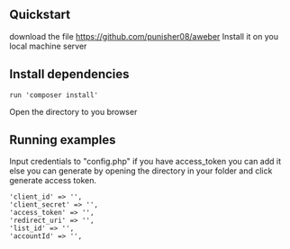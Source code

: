## Quickstart
download the file https://github.com/punisher08/aweber
Install it on you local machine server

## Install dependencies
    run 'composer install'
Open the directory to you browser
    
## Running examples
Input credentials to "config.php" if you have access_token you can add it else you can generate by opening the directory in your folder and click generate access token.

    'client_id' => '',
    'client_secret' => '',
    'access_token' => '',
    'redirect_uri' => '',
    'list_id' => '',
    'accountId' => '',



